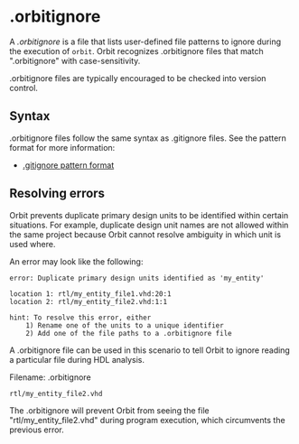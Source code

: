 # .orbitignore

A _.orbitignore_ is a file that lists user-defined file patterns to ignore during the execution of `orbit`. Orbit recognizes .orbitignore files that match ".orbitignore" with case-sensitivity.

.orbitignore files are typically encouraged to be checked into version control.

## Syntax

.orbitignore files follow the same syntax as .gitignore files. See the pattern format for more information: 
- [.gitignore pattern format](https://git-scm.com/docs/gitignore#_pattern_format)


## Resolving errors

Orbit prevents duplicate primary design units to be identified within certain situations. For example, duplicate design unit names are not allowed within the same project because Orbit cannot resolve ambiguity in which unit is used where.

An error may look like the following:
```
error: Duplicate primary design units identified as 'my_entity'

location 1: rtl/my_entity_file1.vhd:20:1
location 2: rtl/my_entity_file2.vhd:1:1

hint: To resolve this error, either
    1) Rename one of the units to a unique identifier
    2) Add one of the file paths to a .orbitignore file
```

A .orbitignore file can be used in this scenario to tell Orbit to ignore reading a particular file during HDL analysis.

Filename: .orbitignore
```
rtl/my_entity_file2.vhd

```

The .orbitignore will prevent Orbit from seeing the file "rtl/my_entity_file2.vhd" during program execution, which circumvents the previous error.